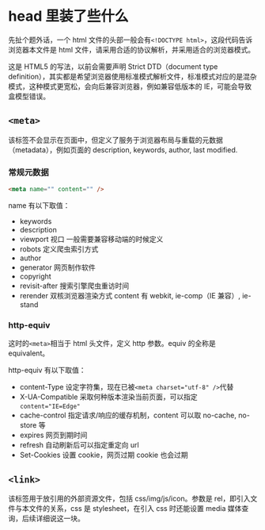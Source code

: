 # head 里装了些什么

先扯个题外话，一个 html 文件的头部一般会有`<!DOCTYPE html>`，这段代码告诉浏览器本文件是 html 文件，请采用合适的协议解析，并采用适合的浏览器模式。

这是 HTML5 的写法，以前会需要声明 Strict DTD（document type definition），其实都是希望浏览器使用标准模式解析文件，标准模式对应的是混杂模式，这种模式更宽松，会向后兼容浏览器，例如兼容低版本的 IE，可能会导致盒模型错误。

## `<meta>`

该标签不会显示在页面中，但定义了服务于浏览器布局与重载的元数据（metadata），例如页面的 description, keywords, author, last modified.

### 常规元数据

```html
<meta name="" content="" />
```

name 有以下取值：

- keywords
- description
- viewport 视口 一般需要兼容移动端的时候定义
- robots 定义爬虫索引方式
- author
- generator 网页制作软件
- copyright
- revisit-after 搜索引擎爬虫重访时间
- rerender 双核浏览器渲染方式 content 有 webkit, ie-comp（IE 兼容）, ie-stand

### http-equiv

这时的`<meta>`相当于 html 头文件，定义 http 参数。equiv 的全称是 equivalent。

http-equiv 有以下取值：

- content-Type 设定字符集，现在已被`<meta charset="utf-8" />`代替
- X-UA-Compatible 采取何种版本渲染当前页面，可以指定`content="IE=Edge"`
- cache-control 指定请求/响应的缓存机制，content 可以取 no-cache, no-store 等
- expires 网页到期时间
- refresh 自动刷新后可以指定重定向 url
- Set-Cookies 设置 cookie，网页过期 cookie 也会过期

## `<link>`

该标签用于放引用的外部资源文件，包括 css/img/js/icon。参数是 rel，即引入文件与本文件的关系，css 是 stylesheet，在引入 css 时还能设置 media 媒体查询，后续详细说这一块。
